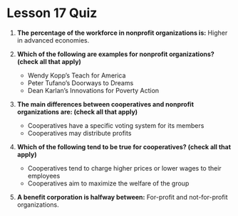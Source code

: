 # Lesson 17 Quiz

1. **The percentage of the workforce in nonprofit organizations is:** Higher in advanced economies.

2. **Which of the following are examples for nonprofit organizations? (check all that apply)**

   - Wendy Kopp’s Teach for America
   - Peter Tufano’s Doorways to Dreams
   - Dean Karlan’s Innovations for Poverty Action

3. **The main differences between cooperatives and nonprofit organizations are: (check all that apply)**

   - Cooperatives have a specific voting system for its members
   - Cooperatives may distribute profits

4. **Which of the following tend to be true for cooperatives? (check all that apply)**

   - Cooperatives tend to charge higher prices or lower wages to their employees
   - Cooperatives aim to maximize the welfare of the group

5. **A benefit corporation is halfway between:** For-profit and not-for-profit organizations.
